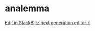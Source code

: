 # analemma

[Edit in StackBlitz next generation editor ⚡️](https://stackblitz.com/~/github.com/danylaksono/analemma)